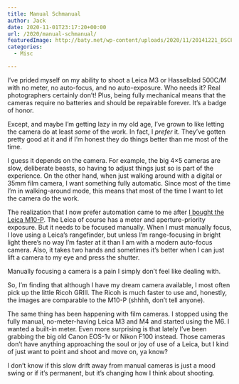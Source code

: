 ```yaml
---
title: Manual Schmanual
author: Jack
date: 2020-11-01T23:17:20+00:00
url: /2020/manual-schmanual/
featuredImage: http://baty.net/wp-content/uploads/2020/11/20141221_DSCF0939-edit.jpg
categories:
  - Misc

---
```

<!--kg-card-begin: html-->I&#8217;ve prided myself on my ability to shoot a Leica M3 or Hasselblad 500C/M with no meter, no auto-focus, and no auto-exposure. Who needs it? Real photographers certainly don&#8217;t! Plus, being fully mechanical means that the cameras require no batteries and should be repairable forever. It&#8217;s a badge of honor.

Except, and maybe I&#8217;m getting lazy in my old age, I&#8217;ve grown to like letting the camera do at least _some_ of the work. In fact, I _prefer_ it. They&#8217;ve gotten pretty good at it and if I&#8217;m honest they do things better than me most of the time.

I guess it depends on the camera. For example, the big 4&#215;5 cameras are slow, deliberate beasts, so having to adjust things just so is part of the experience. On the other hand, when just walking around with a digital or 35mm film camera, I want something fully automatic. Since most of the time I&#8217;m in walking-around mode, this means that most of the time I want to let the camera do the work.

The realization that I now prefer automation came to me after [I bought the Leica M10-P][1]. The Leica of course has a meter and aperture-priority exposure. But it needs to be focused manually. When I must manually focus, I love using a Leica&#8217;s rangefinder, but unless I&#8217;m range-focusing in bright light there&#8217;s no way I&#8217;m faster at it than I am with a modern auto-focus camera. Also, it takes two hands and sometimes it&#8217;s better when I can just lift a camera to my eye and press the shutter.

Manually focusing a camera is a pain I simply don&#8217;t feel like dealing with.

So, I&#8217;m finding that although I have my dream camera available, I most often pick up the little Ricoh GRIII. The Ricoh is much faster to use and, honestly, the images are comparable to the M10-P (shhhh, don&#8217;t tell anyone).

The same thing has been happening with film cameras. I stopped using the fully manual, no-meter-having Leica M3 and M4 and started using the M6. I wanted a built-in meter. Even more surprising is that lately I&#8217;ve been grabbing the big old Canon EOS-1v or Nikon F100 instead. Those cameras don&#8217;t have anything approaching the soul or joy of use of a Leica, but I kind of just want to point and shoot and move on, ya know?

I don&#8217;t know if this slow drift away from manual cameras is just a mood swing or if it&#8217;s permanent, but it&#8217;s changing how I think about shooting.

<!--kg-card-end: html-->

 [1]: https://www.baty.net/2020/first-impressions-of-the-leica-m10-p/